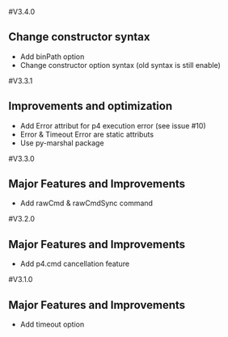 #V3.4.0
## Change constructor syntax
* Add binPath option
* Change constructor option syntax (old syntax is still enable)

#V3.3.1
## Improvements and optimization
* Add Error attribut for p4 execution error (see issue #10)
* Error & Timeout Error are static attributs 
* Use py-marshal package

#V3.3.0
## Major Features and Improvements
* Add rawCmd & rawCmdSync command

#V3.2.0
## Major Features and Improvements
* Add p4.cmd cancellation feature

#V3.1.0
## Major Features and Improvements
* Add timeout option

